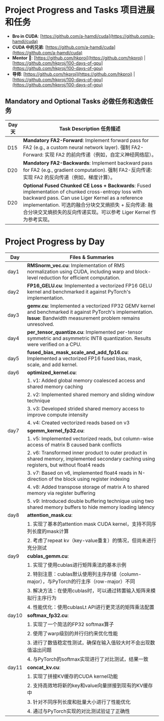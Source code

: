 # Project Progress and Tasks 项目进展和任务

- **Bro in CUDA**: [https://github.com/a-hamdi/cuda](https://github.com/a-hamdi/cuda)
- **CUDA 中的兄弟**: [https://github.com/a-hamdi/cuda](https://github.com/a-hamdi/cuda)
- **Mentor** 🚀: [https://github.com/hkproj](https://github.com/hkproj) | [https://github.com/hkproj/100-days-of-gpu](https://github.com/hkproj/100-days-of-gpu)
- **导师**: [https://github.com/hkproj](https://github.com/hkproj) | [https://github.com/hkproj/100-days-of-gpu](https://github.com/hkproj/100-days-of-gpu)

## Mandatory and Optional Tasks 必做任务和选做任务

| Day 天 | Task Description 任务描述 |
|--------|----------------------------|
| D15    | **Mandatory FA2-Forward**: Implement forward pass for FA2 (e.g., a custom neural network layer). 强制 FA2-Forward: 实现 FA2 的前向传递（例如，自定义神经网络层）。 |
| D20    | **Mandatory FA2-Backwards**: Implement backward pass for FA2 (e.g., gradient computation). 强制 FA2-反向传递: 实现 FA2 的反向传递（例如，梯度计算）。 |
| D20    | **Optional Fused Chunked CE Loss + Backwards**: Fused implementation of chunked cross-entropy loss with backward pass. Can use Liger Kernel as a reference implementation. 可选的融合分块交叉熵损失 + 反向传递: 融合分块交叉熵损失的反向传递实现。可以参考 Liger Kernel 作为参考实现。 |

# Project Progress by Day

| Day   | Files & Summaries |
|-------|-------------------|
| day1  | **RMSnorm_vec.cu**: Implementation of RMS normalization using CUDA, including warp and block-level reduction for efficient computation. |
| day2  | **FP16_GELU.cu**: Implemented a vectorized FP16 GELU kernel and benchmarked it against PyTorch's implementation. |
| day3  | **gemv.cu**: Implemented a vectorized FP32 GEMV kernel and benchmarked it against PyTorch's implementation. **Issue**: Bandwidth measurement problem remains unresolved. |
| day4  | **per_tensor_quantize.cu**: Implemented per-tensor symmetric and asymmetric INT8 quantization. Results were verified on a CPU. |
| day5  | **fused_bias_mask_scale_and_add_fp16.cu**: Implemented a vectorized FP16 fused bias, mask, scale, and add kernel. |
| day6  | **optimized_kernel.cu**: |
|       | 1. v1: Added global memory coalesced access and shared memory caching |
|       | 2. v2: Implemented shared memory and sliding window technique |
|       | 3. v3: Developed strided shared memory access to improve compute intensity |
|       | 4. v4: Created vectorized reads based on v3 |
| day7  | **sgemm_kernel_fp32.cu**: |
|       | 1. v5: Implemented vectorized reads, but column-wise access of matrix B caused bank conflicts |
|       | 2. v6: Transformed inner product to outer product in shared memory, implemented secondary caching using registers, but without float4 reads |
|       | 3. v7: Based on v6, implemented float4 reads in N-direction of the block using register indexing |
|       | 4. v8: Added transpose storage of matrix A to shared memory via register buffering |
|       | 5. v9: Introduced double buffering technique using two shared memory buffers to hide memory loading latency |
| day8  | **attention_mask.cu**: |
|       | 1. 实现了基本的attention mask CUDA kernel，支持不同序列长度的mask计算 |
|       | 2. 考虑了repeat kv（key-value重复）的情况，但尚未进行充分测试 |
| day9  | **cublas_gemm.cu**: |
|       | 1. 实现了使用cublas进行矩阵乘法的基本示例 |
|       | 2. 特别注意：cublas默认使用列主序存储（column-major），与PyTorch的行主序（row-major）不同 |
|       | 3. 解决方法：在使用cublas时，可以通过转置输入矩阵来模拟行主序行为 |
|       | 4. 性能优化：使用cublasLt API进行更灵活的矩阵乘法配置 |
| day10 | **softmax_fp32.cu**: |
|       | 1. 实现了一个简洁的FP32 softmax算子 |
|       | 2. 使用了warp级别的并行归约来优化性能 |
|       | 3. 进行了数值稳定性测试，确保在输入值较大时不会出现数值溢出问题 |
|       | 4. 与PyTorch的softmax实现进行了对比测试，结果一致 |
| day11 | **concat_kv.cu**: |
|       | 1. 实现了拼接KV缓存的CUDA kernel功能 |
|       | 2. 支持高效地将新的key和value向量拼接到现有的KV缓存中 |
|       | 3. 针对不同序列长度和批量大小进行了性能优化 |
|       | 4. 通过与PyTorch实现的对比测试验证了正确性 |


